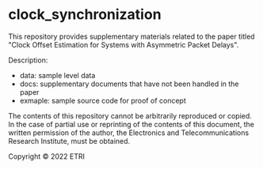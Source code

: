 # clock_synchronization
This repository provides supplementary materials related to the paper titled "Clock Offset Estimation for Systems with Asymmetric Packet Delays".

Description: 
  - data: sample level data
  - docs: supplementary documents that have not been handled in the paper
  - exmaple: sample source code for proof of concept

The contents of this repository cannot be arbitrarily reproduced or copied. In the case of partial use or reprinting of the contents of this document, the written permission of the author, the Electronics and Telecommunications Research Institute, must be obtained.

Copyright © 2022 ETRI 
